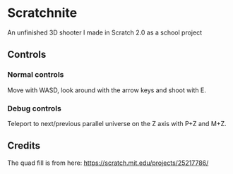 # Scratchnite
An unfinished 3D shooter I made in Scratch 2.0 as a school project

## Controls
### Normal controls
Move with WASD, look around with the arrow keys and shoot with E.
### Debug controls
Teleport to next/previous parallel universe on the Z axis with P+Z and M+Z.

## Credits
The quad fill is from here: https://scratch.mit.edu/projects/25217786/
